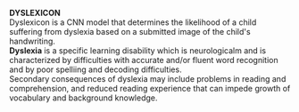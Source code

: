**DYSLEXICON**<br/>
Dyslexicon is a CNN model that determines the likelihood of a child suffering from dyslexia based on a submitted image of the child's handwriting.<br/>
**Dyslexia** is a specific learning disability which is neurologicalm and is characterized by difficulties with accurate and/or fluent word recognition and by poor spelliing and decoding difficulties.<br/>
Secondary consequences of dyslexia may include problems in reading and comprehension, and reduced reading experience that can impede growth of vocabulary and background knowledge.
